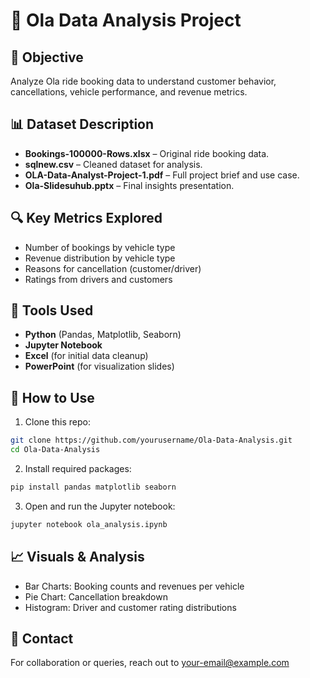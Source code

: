 # 🚖 Ola Data Analysis Project

## 📌 Objective
Analyze Ola ride booking data to understand customer behavior, cancellations, vehicle performance, and revenue metrics.

## 📊 Dataset Description
- **Bookings-100000-Rows.xlsx** – Original ride booking data.
- **sqlnew.csv** – Cleaned dataset for analysis.
- **OLA-Data-Analyst-Project-1.pdf** – Full project brief and use case.
- **Ola-Slidesuhub.pptx** – Final insights presentation.

## 🔍 Key Metrics Explored
- Number of bookings by vehicle type
- Revenue distribution by vehicle type
- Reasons for cancellation (customer/driver)
- Ratings from drivers and customers

## 🧰 Tools Used
- **Python** (Pandas, Matplotlib, Seaborn)
- **Jupyter Notebook**
- **Excel** (for initial data cleanup)
- **PowerPoint** (for visualization slides)

## 🚀 How to Use
1. Clone this repo:
```bash
git clone https://github.com/yourusername/Ola-Data-Analysis.git
cd Ola-Data-Analysis
```

2. Install required packages:
```bash
pip install pandas matplotlib seaborn
```

3. Open and run the Jupyter notebook:
```bash
jupyter notebook ola_analysis.ipynb
```

## 📈 Visuals & Analysis
- Bar Charts: Booking counts and revenues per vehicle
- Pie Chart: Cancellation breakdown
- Histogram: Driver and customer rating distributions

## 📧 Contact
For collaboration or queries, reach out to [your-email@example.com](mailto:your-email@example.com)